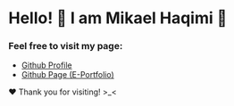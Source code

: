# Hello! 🤝 I am Mikael Haqimi 🤗
### Feel free to visit my page:

* [Github Profile](https://github.com/mikaelhaqimi)
* [Github Page (E-Portfolio)](https://mikaelhaqimi.github.io)

❤️ Thank you for visiting! >_< 
